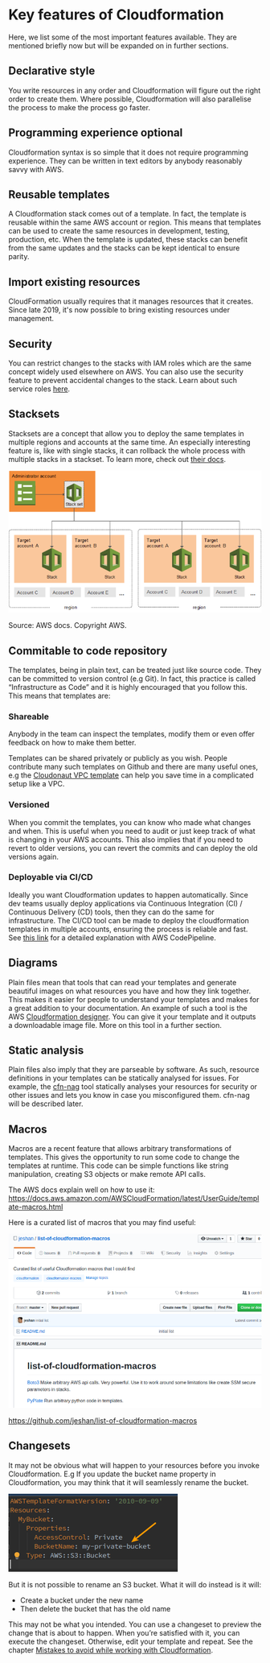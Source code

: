 # Key features of Cloudformation
Here, we list some of the most important features available. They are mentioned briefly now but will be expanded on in further sections.

## Declarative style
You write resources in any order and Cloudformation will figure out the right order to create them. Where possible, Cloudformation will also parallelise the process to make the process go faster.


## Programming experience optional
Cloudformation syntax is so simple that it does not require programming experience. They can be written in text editors by anybody reasonably savvy with AWS.


## Reusable templates
A Cloudformation stack comes out of a template. In fact, the template is reusable within the same AWS account or region. This means that templates can be used to create the same resources in development, testing, production, etc. When the template is updated, these stacks can benefit from the same updates and the stacks can be kept identical to ensure parity.

## Import existing resources
CloudFormation usually requires that it manages resources that it creates. Since late 2019, it's now possible to bring existing resources under management. 


## Security
You can restrict changes to the stacks with IAM roles which are the same concept widely used elsewhere on AWS. You can also use the security feature to prevent accidental changes to the stack. Learn about such service roles [here](https://docs.aws.amazon.com/AWSCloudFormation/latest/UserGuide/using-iam-servicerole.html?shortFooter=true).


## Stacksets
Stacksets are a concept that allow you to deploy the same templates in multiple regions and accounts at the same time. An especially interesting feature is, like with single stacks, it can rollback the whole process with multiple stacks in a stackset. To learn more, check out [their docs](https://docs.aws.amazon.com/AWSCloudFormation/latest/UserGuide/what-is-cfnstacksets.html).

![](images/image3.png)


Source: AWS docs. Copyright AWS.


## Commitable to code repository
The templates, being in plain text, can be treated just like source code. They can be committed to version control (e.g Git). In fact, this practice is called “Infrastructure as Code” and it is highly encouraged that you follow this. This means that templates are:

### Shareable
Anybody in the team can inspect the templates, modify them or even offer feedback on how to make them better.

Templates can be shared privately or publicly as you wish. People contribute many such templates on Github and there are many useful ones, e.g the [Cloudonaut VPC template](https://templates.cloudonaut.io/en/stable/vpc/) can help you save time in a complicated setup like a VPC.

### Versioned
When you commit the templates, you can know who made what changes and when. This is useful when you need to audit or just keep track of what is changing in your AWS accounts. This also implies that if you need to revert to older versions, you can revert the commits and can deploy the old versions again.

### Deployable via CI/CD
Ideally you want Cloudformation updates to happen automatically. Since dev teams usually deploy applications via Continuous Integration (CI) / Continuous Delivery (CD) tools, then they can do the same for infrastructure. The CI/CD tool can be made to deploy the cloudformation templates in multiple accounts, ensuring the process is reliable and fast. See [this link](https://docs.aws.amazon.com/AWSCloudFormation/latest/UserGuide/continuous-delivery-codepipeline.html) for a detailed explanation with AWS CodePipeline.


## Diagrams
Plain files mean that tools that can read your templates and generate beautiful images on what resources you have and how they link together. This makes it easier for people to understand your templates and makes for a great addition to your documentation. An example of such a tool is the AWS [Cloudformation designer](https://docs.aws.amazon.com/AWSCloudFormation/latest/UserGuide/working-with-templates-cfn-designer.html). You can give it your template and it outputs a downloadable image file. More on this tool in a further section.


## Static analysis
Plain files also imply that they are parseable by software. As such, resource definitions in your templates can be statically analysed for issues. For example, the [cfn-nag](https://github.com/stelligent/cfn_nag) tool statically analyses your resources for security or other issues and lets you know in case you misconfigured them. cfn-nag will be described later.


## Macros
Macros are a recent feature that allows arbitrary transformations of templates. This gives the opportunity to run some code to change the templates at runtime. This code can be simple functions like string manipulation, creating S3 objects or make remote API calls.

The AWS docs explain well on how to use it:
https://docs.aws.amazon.com/AWSCloudFormation/latest/UserGuide/template-macros.html


Here is a curated list of macros that you may find useful:

![](images/image18.png)

https://github.com/jeshan/list-of-cloudformation-macros


## Changesets
It may not be obvious what will happen to your resources before you invoke Cloudformation. E.g If you update the bucket name property in Cloudformation, you may think that it will seamlessly rename the bucket.

![](images/image16.png)

But it is not possible to rename an S3 bucket. What it will do instead is it will:

- Create a bucket under the new name
- Then delete the bucket that has the old name

This may not be what you intended. You can use a changeset to preview the change that is about to happen. When you’re satisfied with it, you can execute the changeset. Otherwise, edit your template and repeat. See the chapter [Mistakes to avoid while working with Cloudformation](mistakes-to-avoid.md).

